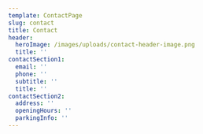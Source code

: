 ```yaml
---
template: ContactPage
slug: contact
title: Contact
header:
  heroImage: /images/uploads/contact-header-image.png
  title: ''
contactSection1:
  email: ''
  phone: ''
  subtitle: ''
  title: ''
contactSection2:
  address: ''
  openingHours: ''
  parkingInfo: ''
---
```


